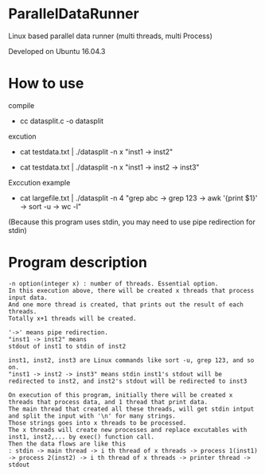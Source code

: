 # ParallelDataRunner
Linux based parallel data runner (multi threads, multi Process)

Developed on Ubuntu 16.04.3

# How to use

compile 

- cc datasplit.c -o datasplit


excution

- cat testdata.txt | ./datasplit -n x "inst1 -> inst2"

- cat testdata.txt | ./datasplit -n x "inst1 -> inst2 -> inst3"


Exccution example

- cat largefile.txt | ./datasplit -n 4 "grep abc -> grep 123 -> awk '{print $1}' -> sort -u -> wc -l"

(Because this program uses stdin, you may need to use pipe redirection for stdin)

# Program description
```
-n option(integer x) : number of threads. Essential option.
In this execution above, there will be created x threads that process input data.
And one more thread is created, that prints out the result of each threads.
Totally x+1 threads will be created.

'->' means pipe redirection.
"inst1 -> inst2" means
stdout of inst1 to stdin of inst2

inst1, inst2, inst3 are Linux commands like sort -u, grep 123, and so on.
"inst1 -> inst2 -> inst3" means stdin inst1's stdout will be redirected to inst2, and inst2's stdout will be redirected to inst3

On execution of this program, initially there will be created x threads that process data, and 1 thread that print data.
The main thread that created all these threads, will get stdin intput and split the input with '\n' for many strings.
Those strings goes into x threads to be processed.
The x threads will create new processes and replace excutables with inst1, inst2,... by exec() function call.
Then the data flows are like this 
: stdin -> main thread -> i th thread of x threads -> process 1(inst1) -> process 2(inst2) -> i th thread of x threads -> printer thread -> stdout
```
